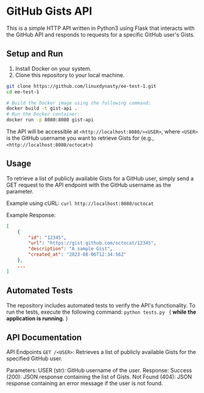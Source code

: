 # GitHub Gists API

This is a simple HTTP API written in Python3 using Flask that interacts with the GitHub API and responds to requests for a specific GitHub user's Gists.

## Setup and Run

1. Install Docker on your system.
2. Clone this repository to your local machine.

```bash
git clone https://github.com/linuxdynasty/ee-test-1.git
cd ee-test-1

# Build the Docker image using the following command:
docker build -t gist-api .
# Run the Docker container:
docker run -p 8080:8080 gist-api
```

The API will be accessible at `<http://localhost:8080/><USER>`, where `<USER>` is the GitHub username you want to retrieve Gists for (e.g., `<http://localhost:8080/octocat>`)

## Usage

To retrieve a list of publicly available Gists for a GitHub user, simply send a GET request to the API endpoint with the GitHub username as the parameter.

Example using cURL: `curl http://localhost:8080/octocat`

Example Response:

```json
[
    {
        "id": "12345",
        "url": "https://gist.github.com/octocat/12345",
        "description": "A sample Gist",
        "created_at": "2023-08-06T12:34:56Z"
    },
    ...
]
```

## Automated Tests

The repository includes automated tests to verify the API's functionality. To run the tests, execute the following command: `python tests.py
` ( **while the application is running.** )

## API Documentation

API Endpoints
    `GET /<USER>`: Retrieves a list of publicly available Gists for the specified GitHub user.

Parameters:
    USER (str): GitHub username of the user.
Response:
    Success (200): JSON response containing the list of Gists.
    Not Found (404): JSON response containing an error message if the user is not found.
